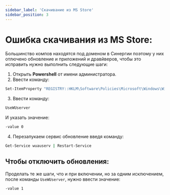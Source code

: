 ```yaml
---
sidebar_label: 'Скачивание из MS Store'
sidebar_position: 3
---
```

# Ошибка скачивания из MS Store:

Большинство компов находятся под доменом в Синергии поэтому у них отлючено обновление и приложений и дравйверов, чтобы это исправить нужно выполнить следующие шаги:

1. Открыть **Powershell** от имени администратора.
2. Ввести команду:
```bash
Set-ItemProperty "REGISTRY::HKLM\Software\Policies\Microsoft\Windows\WindowsUpdate\AU"
```
3. Ввести команду:
```bash
UseWUserver
```

И указать значение:
```bash
-value 0
```
4. Перезапукаем сервис обновление введя команду:
```bash
Get-Service wuauserv | Restart-Service
```

## Чтобы отключить обновления:

Проделать те же шаги, что и при включении, но за одним исключением, после команды `UseWUserver`, нужно ввести значение:
```bash
-value 1
```